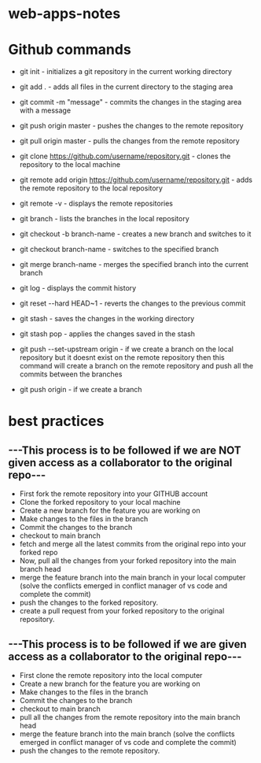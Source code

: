 # web-apps-notes

# Github commands

- git init - initializes a git repository in the current working directory
- git add . - adds all files in the current directory to the staging area
- git commit -m "message" - commits the changes in the staging area with a message
- git push origin master - pushes the changes to the remote repository
- git pull origin master - pulls the changes from the remote repository
- git clone https://github.com/username/repository.git - clones the repository to the local machine
- git remote add origin https://github.com/username/repository.git - adds the remote repository to the local repository
- git remote -v - displays the remote repositories
- git branch - lists the branches in the local repository
- git checkout -b branch-name - creates a new branch and switches to it
- git checkout branch-name - switches to the specified branch
- git merge branch-name - merges the specified branch into the current branch
- git log - displays the commit history
- git reset --hard HEAD~1 - reverts the changes to the previous commit
- git stash - saves the changes in the working directory
- git stash pop - applies the changes saved in the stash

- git push --set-upstream origin <branch-name> - if we create a branch on the local repository but it doesnt exist on the remote repository then this command will create a branch on the remote repository and push all the commits between the branches
- git push origin <branch-name> - if we create a branch 

# best practices

## ---This process is to be followed if we are NOT given access as a collaborator to the original repo---

- First fork the remote repository into your GITHUB account
- Clone the forked repository to your local machine
- Create a new branch for the feature you are working on
- Make changes to the files in the branch
- Commit the changes to the branch
- checkout to main branch
- fetch and merge all the latest commits from the original repo into your forked repo
- Now, pull all the changes from your forked repository into the main branch head
- merge the feature branch into the main branch in your local computer
  (solve the conflicts emerged in conflict manager of vs code and complete the commit)
- push the changes to the forked repository.
- create a pull request from your forked repository to the original repository.

## ---This process is to be followed if we are given access as a collaborator to the original repo---

- First clone the remote repository into the local computer
- Create a new branch for the feature you are working on
- Make changes to the files in the branch
- Commit the changes to the branch
- checkout to main branch
- pull all the changes from the remote repository into the main branch head
- merge the feature branch into the main branch
  (solve the conflicts emerged in conflict manager of vs code and complete the commit)
- push the changes to the remote repository.
